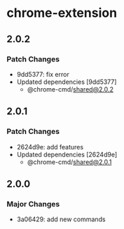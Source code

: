 # chrome-extension

## 2.0.2

### Patch Changes

- 9dd5377: fix error
- Updated dependencies [9dd5377]
  - @chrome-cmd/shared@2.0.2

## 2.0.1

### Patch Changes

- 2624d9e: add features
- Updated dependencies [2624d9e]
  - @chrome-cmd/shared@2.0.1

## 2.0.0

### Major Changes

- 3a06429: add new commands
